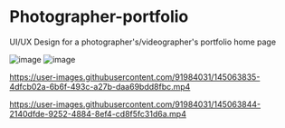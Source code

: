 # Photographer-portfolio
UI/UX Design for a photographer's/videographer's portfolio home page

![image](https://user-images.githubusercontent.com/91984031/145058547-0b760ae9-cbdc-4f3b-8861-54aacedfaf5e.png)
![image](https://user-images.githubusercontent.com/91984031/145059003-7f289d98-6abe-46a1-a285-8326cfd785d3.png)




https://user-images.githubusercontent.com/91984031/145063835-4dfcb02a-6b6f-493c-a27b-daa69bdd8fbc.mp4



https://user-images.githubusercontent.com/91984031/145063844-2140dfde-9252-4884-8ef4-cd8f5fc31d6a.mp4

